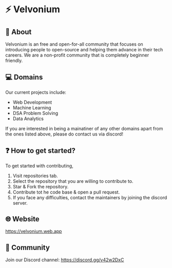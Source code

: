 # ⚡ Velvonium
## 👥 About
Velvonium is an free and open-for-all community that focuses on introducing people to open-source and helping them advance in their tech careers. We are a non-profit community that is completely beginner friendly.
## 💻 Domains
Our current projects include:
- Web Development
- Machine Learning
- DSA Problem Solving
- Data Analytics

If you are interested in being a mainatiner of any other domains apart from the ones listed above, please do contact us via discord!
## ❓ How to get started?
To get started with contributing, 
1. Visit repositories tab.
2. Select the repository that you are willing to contribute to.
3. Star & Fork the repository.
4. Contribute tot he code base & open a pull request.
5. If you face any difficulties, contact the maintainers by joining the discord server.
## 🌐 Website 
https://velvonium.web.app
## 💬 Community
Join our Discord channel: https://discord.gg/v42w2DxC
